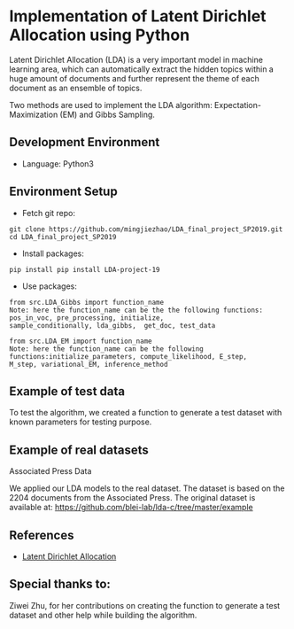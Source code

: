 # Implementation of Latent Dirichlet Allocation using Python
Latent Dirichlet Allocation (LDA) is a very important model in machine learning area, which can
automatically extract the hidden topics within a huge amount of documents and further represent
the theme of each document as an ensemble of topics.

Two methods are used to implement the LDA algorithm: Expectation-Maximization (EM) and Gibbs Sampling.
## Development Environment
* Language: Python3
## Environment Setup
* Fetch git repo:
```shell
git clone https://github.com/mingjiezhao/LDA_final_project_SP2019.git
cd LDA_final_project_SP2019
```
* Install packages:
```shell
pip install pip install LDA-project-19
```
* Use packages:
```shell
from src.LDA_Gibbs import function_name
Note: here the function_name can be the the following functions: pos_in_voc, pre_processing, initialize, 
sample_conditionally, lda_gibbs,  get_doc, test_data

from src.LDA_EM import function_name
Note: here the function_name can be the following functions:initialize_parameters, compute_likelihood, E_step, 
M_step, variational_EM, inference_method
```


## Example of test data
To test the algorithm, we created a function to generate a test dataset with known parameters for testing purpose.

## Example of real datasets
 Associated Press Data

We applied our LDA models to the real dataset. The dataset is based on the 2204 documents from the Associated Press. The original dataset is available at: https://github.com/blei-lab/lda-c/tree/master/example



## References
* [Latent Dirichlet Allocation](http://www.cs.columbia.edu/~blei/papers/BleiNgJordan2003.pdf)

## Special thanks to:
Ziwei Zhu, for her contributions on creating the function to generate a test dataset and other help while building the algorithm.



